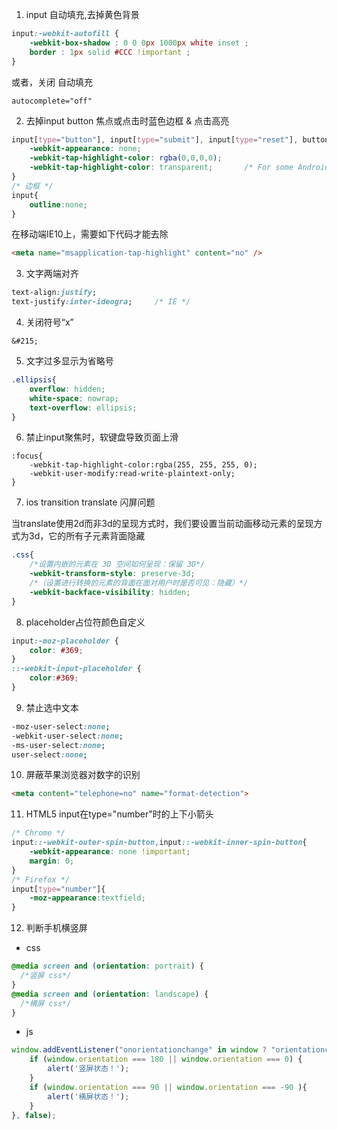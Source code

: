 1. input 自动填充,去掉黄色背景

``` css
input:-webkit-autofill {
    -webkit-box-shadow : 0 0 0px 1000px white inset ;
    border : 1px solid #CCC !important ;
}
```

或者，关闭 自动填充

```
autocomplete="off"
```

2. 去掉input button 焦点或点击时蓝色边框 & 点击高亮

``` css
input[type="button"], input[type="submit"], input[type="reset"], button {
    -webkit-appearance: none;
    -webkit-tap-highlight-color: rgba(0,0,0,0);
    -webkit-tap-highlight-color: transparent;		/* For some Androids */
}
/* 边框 */
input{
	outline:none;
}

```

在移动端IE10上，需要如下代码才能去除

``` html
<meta name="msapplication-tap-highlight" content="no" />
```

3. 文字两端对齐

``` css
text-align:justify;
text-justify:inter-ideogra;		/* IE */
```

4. 关闭符号“x”

```
&#215;
```

5. 文字过多显示为省略号

``` css
.ellipsis{
	overflow: hidden;
    white-space: nowrap;
    text-overflow: ellipsis;
}
```

6. 禁止input聚焦时，软键盘导致页面上滑

```
:focus{
	-webkit-tap-highlight-color:rgba(255, 255, 255, 0);
	-webkit-user-modify:read-write-plaintext-only;
}
```

7. ios transition translate 闪屏问题

当translate使用2d而非3d的呈现方式时，我们要设置当前动画移动元素的呈现方式为3d，它的所有子元素背面隐藏

``` css
.css{
	/*设置内嵌的元素在 3D 空间如何呈现：保留 3D*/
	-webkit-transform-style: preserve-3d;
	/*（设置进行转换的元素的背面在面对用户时是否可见：隐藏）*/
	-webkit-backface-visibility: hidden;
}
```

8. placeholder占位符颜色自定义

``` css
input:-moz-placeholder {
	color: #369;
}
::-webkit-input-placeholder {
	color:#369;
}
```

9. 禁止选中文本

``` css
-moz-user-select:none;
-webkit-user-select:none;
-ms-user-select:none;
user-select:none;
```

10. 屏蔽苹果浏览器对数字的识别

``` html
<meta content="telephone=no" name="format-detection">
```

11. HTML5 input在type="number"时的上下小箭头

``` css
/* Chrome */
input::-webkit-outer-spin-button,input::-webkit-inner-spin-button{
	-webkit-appearance: none !important;
	margin: 0; 
}
/* Firefox */
input[type="number"]{
	-moz-appearance:textfield;
}
```

12. 判断手机横竖屏

* css

``` css
@media screen and (orientation: portrait) {
  /*竖屏 css*/
} 
@media screen and (orientation: landscape) {
  /*横屏 css*/
}
```

* js

``` js
window.addEventListener("onorientationchange" in window ? "orientationchange" : "resize", function() {
	if (window.orientation === 180 || window.orientation === 0) { 
		alert('竖屏状态！');
	} 
	if (window.orientation === 90 || window.orientation === -90 ){ 
		alert('横屏状态！');
	}  
}, false); 
```
